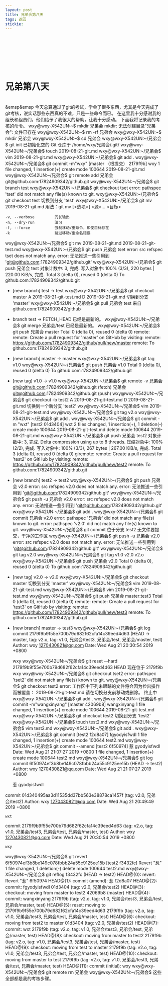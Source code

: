 ```yaml
---
layout: post
title: 兄弟会第八天
tags: 返回
stickie: 
---
```









<br>
<br>
<br>
<br>
<br>
<br>



# 兄弟第八天 
<br> 
&emsp&emsp 今天总算通过了git的考试，学会了很多东西，尤其是今天完成了git考核，说实话那些东西真的不难，只是一些命令而已。  
在这里我十分感谢我的组长和组员们，他们给予了我很大的帮助，让我十分感动。  
下面我将记录我的考核的命令。  
wxy@wxy-X542UN:~$ mkdir 兄弟会
mkdir: 无法创建目录"兄弟会": 文件已存在
wxy@wxy-X542UN:~$ rm -rf 兄弟会
wxy@wxy-X542UN:~$ mkdir 兄弟会
wxy@wxy-X542UN:~$ cd 兄弟会
wxy@wxy-X542UN:~/兄弟会$ git init
已初始化空的 Git 仓库于 /home/wxy/兄弟会/.git/
wxy@wxy-X542UN:~/兄弟会$ touch 2019-08-21-git.md
wxy@wxy-X542UN:~/兄弟会$ vim 2019-08-21-git.md 
wxy@wxy-X542UN:~/兄弟会$ git add .
wxy@wxy-X542UN:~/兄弟会$ git commit -m"wxy"
[master （根提交） 2179f9b] wxy
 1 file changed, 1 insertion(+)
 create mode 100644 2019-08-21-git.md
wxy@wxy-X542UN:~/兄弟会$ git remote add 兄弟会 git@github.com:17824909342/github.git
wxy@wxy-X542UN:~/兄弟会$ git branch test
wxy@wxy-X542UN:~/兄弟会$ git checkout tset
error: pathspec 'tset' did not match any file(s) known to git.
wxy@wxy-X542UN:~/兄弟会$ git checkout test
切换到分支 'test'
wxy@wxy-X542UN:~/兄弟会$ git mv 2019-08-21-git.md 
用法：git mv [<选项>] <源>... <目标>

    -v, --verbose         冗长输出
    -n, --dry-run         演习
    -f, --force           强制移动/重命令，即使目标存在
    -k                    跳过移动/重命名错误

wxy@wxy-X542UN:~/兄弟会$ git mv 2019-08-21-git.md  2019-08-21-git-test.md
wxy@wxy-X542UN:~/兄弟会$ git push 兄弟会 tset
error: src refspec tset does not match any.
error: 无法推送一些引用到 'git@github.com:17824909342/github.git'
wxy@wxy-X542UN:~/兄弟会$ git push 兄弟会 test
对象计数中: 3, 完成.
写入对象中: 100% (3/3), 220 bytes | 220.00 KiB/s, 完成.
Total 3 (delta 0), reused 0 (delta 0)
To github.com:17824909342/github.git
 * [new branch]      test -> test
wxy@wxy-X542UN:~/兄弟会$ git checkout master
A	2019-08-21-git-test.md
D	2019-08-21-git.md
切换到分支 'master'
wxy@wxy-X542UN:~/兄弟会$ git pull 兄弟会 test
来自 github.com:17824909342/github
 * branch            test       -> FETCH_HEAD
已经是最新的。
wxy@wxy-X542UN:~/兄弟会$ git merge 兄弟会/test
已经是最新的。
wxy@wxy-X542UN:~/兄弟会$ git push 兄弟会 master
Total 0 (delta 0), reused 0 (delta 0)
remote: 
remote: Create a pull request for 'master' on GitHub by visiting:
remote:      https://github.com/17824909342/github/pull/new/master
remote: 
To github.com:17824909342/github.git
 * [new branch]      master -> master
wxy@wxy-X542UN:~/兄弟会$ git tag v1.0
wxy@wxy-X542UN:~/兄弟会$ git push 兄弟会 v1.0
Total 0 (delta 0), reused 0 (delta 0)
To github.com:17824909342/github.git
 * [new tag]         v1.0 -> v1.0
wxy@wxy-X542UN:~/兄弟会$ git remote -v
兄弟会	git@github.com:17824909342/github.git (fetch)
兄弟会	git@github.com:17824909342/github.git (push)
wxy@wxy-X542UN:~/兄弟会$ git checkout -b test2
A	2019-08-21-git-test.md
D	2019-08-21-git.md
切换到一个新分支 'test2'
wxy@wxy-X542UN:~/兄弟会$ vim 2019-08-21-git-test.md 
wxy@wxy-X542UN:~/兄弟会$ git tag v2.o
wxy@wxy-X542UN:~/兄弟会$ git add .
wxy@wxy-X542UN:~/兄弟会$ git commit -m "wxt"
[test2 01d3404] wxt
 2 files changed, 1 insertion(+), 1 deletion(-)
 create mode 100644 2019-08-21-git-test.md
 delete mode 100644 2019-08-21-git.md
wxy@wxy-X542UN:~/兄弟会$ git push 兄弟会 test2
对象计数中: 3, 完成.
Delta compression using up to 8 threads.
压缩对象中: 100% (2/2), 完成.
写入对象中: 100% (3/3), 267 bytes | 267.00 KiB/s, 完成.
Total 3 (delta 0), reused 0 (delta 0)
giremote: 
remote: Create a pull request for 'test2' on GitHub by visiting:
remote:      https://github.com/17824909342/github/pull/new/test2
remote: 
To github.com:17824909342/github.git
 * [new branch]      test2 -> test2
wxy@wxy-X542UN:~/兄弟会$ git push 兄弟会 v2.0
error: src refspec v2.0 does not match any.
error: 无法推送一些引用到 'git@github.com:17824909342/github.git'
wxy@wxy-X542UN:~/兄弟会$ git push -u 兄弟会 v2.0
error: src refspec v2.0 does not match any.
error: 无法推送一些引用到 'git@github.com:17824909342/github.git'
wxy@wxy-X542UN:~/兄弟会$ git add .
wxy@wxy-X542UN:~/兄弟会$ git commit 兄弟会 v2.0
error: pathspec '兄弟会' did not match any file(s) known to git.
error: pathspec 'v2.0' did not match any file(s) known to git.
wxy@wxy-X542UN:~/兄弟会$ git commit 
位于分支 test2
无文件要提交，干净的工作区
wxy@wxy-X542UN:~/兄弟会$ git push -u 兄弟会 v2.0
error: src refspec v2.0 does not match any.
error: 无法推送一些引用到 'git@github.com:17824909342/github.git'
wxy@wxy-X542UN:~/兄弟会$ git tag v2.0
wxy@wxy-X542UN:~/兄弟会$ git tag
v1.0
v2.0
v2.o
wxy@wxy-X542UN:~/兄弟会$ git push 兄弟会 v2.0
Total 0 (delta 0), reused 0 (delta 0)
To github.com:17824909342/github.git
 * [new tag]         v2.0 -> v2.0
wxy@wxy-X542UN:~/兄弟会$ git checkout master
切换到分支 'master'
wxy@wxy-X542UN:~/兄弟会$ vim 2019-08-21-git-test.md 
wxy@wxy-X542UN:~/兄弟会$ vim 2019-08-21-git-test.md 
wxy@wxy-X542UN:~/兄弟会$ git push 兄弟会 master:test3
Total 0 (delta 0), reused 0 (delta 0)
remote: 
remote: Create a pull request for 'test3' on GitHub by visiting:
remote:      https://github.com/17824909342/github/pull/new/test3
remote: 
To github.com:17824909342/github.git
 * [new branch]      master -> test3
wxy@wxy-X542UN:~/兄弟会$ git log
commit 2179f9b9f55e700b79d682f62cfa14c39eed4d63 (HEAD -> master, tag: v2.o, tag: v1.0, 兄弟会/test3, 兄弟会/test, 兄弟会/master, test)
Author: wxy <1270430821@qq.com>
Date:   Wed Aug 21 20:30:54 2019 +0800

    wxy
wxy@wxy-X542UN:~/兄弟会$ git reset --hard  2179f9b9f55e700b79d682f62cfa14c39eed4d63
HEAD 现在位于 2179f9b wxy
wxy@wxy-X542UN:~/兄弟会$ git checkout tset2
error: pathspec 'tset2' did not match any file(s) known to git.
wxy@wxy-X542UN:~/兄弟会$ git checkout test2
error: 工作区中下列未跟踪的文件将会因为检出操作而被覆盖：
	2019-08-21-git-test.md
请在切换分支前移动或删除。
终止中
wxy@wxy-X542UN:~/兄弟会$ git add .
wxy@wxy-X542UN:~/兄弟会$ git commit -m"wangxinyang"
[master 42069b8] wangxinyang
 1 file changed, 1 insertion(+)
 create mode 100644 2019-08-21-git-test.md
wxy@wxy-X542UN:~/兄弟会$ git checkout test2
切换到分支 'test2'
wxy@wxy-X542UN:~/兄弟会$ touch test2.md
wxy@wxy-X542UN:~/兄弟会$ vim test2.md
wxy@wxy-X542UN:~/兄弟会$ git add .
wxy@wxy-X542UN:~/兄弟会$ git commit 
[test2 f2d8a07] fgyodyisfwdl
 1 file changed, 1 insertion(+)
 create mode 100644 test2.md
wxy@wxy-X542UN:~/兄弟会$ git commit --amend
[test2 6f50974] 惹 gyodyisfwdl
 Date: Wed Aug 21 21:07:27 2019 +0800
 1 file changed, 1 insertion(+)
 create mode 100644 test2.md
wxy@wxy-X542UN:~/兄弟会$ git log
commit 6f50974ef3b8be149c078fbbb24a55c9125ee15b (HEAD -> test2)
Author: wxy <1270430821@qq.com>
Date:   Wed Aug 21 21:07:27 2019 +0800

    惹
    gyodyisfwdl

commit 01d340495aa3d11535dd37bb563e38878ca1457f (tag: v2.0, 兄弟会/test2)
Author: wxy <1270430821@qq.com>
Date:   Wed Aug 21 20:49:49 2019 +0800

    wxt

commit 2179f9b9f55e700b79d682f62cfa14c39eed4d63 (tag: v2.o, tag: v1.0, 兄弟会/test3, 兄弟会/test, 兄弟会/master, test)
Author: wxy <1270430821@qq.com>
Date:   Wed Aug 21 20:30:54 2019 +0800

    wxy
wxy@wxy-X542UN:~/兄弟会$ git revert 6f50974ef3b8be149c078fbbb24a55c9125ee15b
[test2 f3432fc] Revert "惹"
 1 file changed, 1 deletion(-)
 delete mode 100644 test2.md
wxy@wxy-X542UN:~/兄弟会$ git reflog
f3432fc (HEAD -> test2) HEAD@{0}: revert: Revert "惹"
6f50974 HEAD@{1}: commit (amend): 惹
f2d8a07 HEAD@{2}: commit: fgyodyisfwdl
01d3404 (tag: v2.0, 兄弟会/test2) HEAD@{3}: checkout: moving from master to test2
42069b8 (master) HEAD@{4}: commit: wangxinyang
2179f9b (tag: v2.o, tag: v1.0, 兄弟会/test3, 兄弟会/test, 兄弟会/master, test) HEAD@{5}: reset: moving to 2179f9b9f55e700b79d682f62cfa14c39eed4d63
2179f9b (tag: v2.o, tag: v1.0, 兄弟会/test3, 兄弟会/test, 兄弟会/master, test) HEAD@{6}: checkout: moving from test2 to master
01d3404 (tag: v2.0, 兄弟会/test2) HEAD@{7}: commit: wxt
2179f9b (tag: v2.o, tag: v1.0, 兄弟会/test3, 兄弟会/test, 兄弟会/master, test) HEAD@{8}: checkout: moving from master to test2
2179f9b (tag: v2.o, tag: v1.0, 兄弟会/test3, 兄弟会/test, 兄弟会/master, test) HEAD@{9}: checkout: moving from test to master
2179f9b (tag: v2.o, tag: v1.0, 兄弟会/test3, 兄弟会/test, 兄弟会/master, test) HEAD@{10}: checkout: moving from master to test
2179f9b (tag: v2.o, tag: v1.0, 兄弟会/test3, 兄弟会/test, 兄弟会/master, test) HEAD@{11}: commit (initial): wxy
wxy@wxy-X542UN:~/兄弟会$ git remote rm 兄弟会
wxy@wxy-X542UN:~/兄弟会$ 
这些全部都是我的考核步骤。




